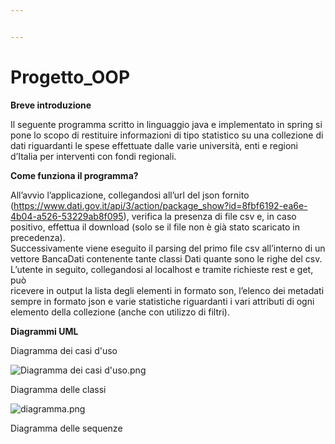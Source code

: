 ```yaml
---


---
```


<h1 id="progetto_oop">Progetto_OOP</h1>
<p><strong>Breve introduzione</strong></p>
<p>Il seguente programma scritto in linguaggio java e implementato in spring si pone lo scopo di restituire informazioni di tipo statistico su una collezione di dati riguardanti le spese effettuate dalle varie università, enti e regioni d’Italia per interventi con fondi regionali.</p>
<p><strong>Come funziona il programma?</strong></p>
<p>All’avvio l’applicazione, collegandosi all’url del json fornito (<a href="https://www.dati.gov.it/api/3/action/package_show?id=8fbf6192-ea6e-4b04-a526-53229ab8f095">https://www.dati.gov.it/api/3/action/package_show?id=8fbf6192-ea6e-4b04-a526-53229ab8f095</a>), verifica la presenza di file csv e, in caso positivo, effettua il download (solo se il file non è già stato scaricato in precedenza).<br>
Successivamente viene eseguito il parsing del primo file csv all’interno di un vettore BancaDati contenente tante classi Dati quante sono le righe del csv.<br>
L’utente in seguito, collegandosi al localhost e tramite richieste rest e get, può<br>
ricevere in output la lista degli elementi in formato son, l’elenco dei metadati sempre in formato json e varie statistiche riguardanti i vari attributi di ogni elemento della collezione (anche con utilizzo di filtri).</p>

**Diagrammi UML**

Diagramma dei casi d'uso

![Diagramma dei casi d'uso.png](blob:https://stackedit.io/6d92b4ae-c21e-464a-93cc-47f35ab4fe40)

Diagramma delle classi

![diagramma.png](blob:https://stackedit.io/33df9553-be19-4f30-b3e5-2b4dcd00896f)

Diagramma delle sequenze


<!--stackedit_data:
eyJoaXN0b3J5IjpbLTE3Njk0NTc5OTMsMTIxMzEyODc2NiwtNT
c3MDA2MjgsLTE5NTU1MTk5OTNdfQ==
-->